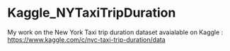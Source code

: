 # Kaggle_NYTaxiTripDuration
My work on the New York Taxi trip duration dataset avaialable on Kaggle : https://www.kaggle.com/c/nyc-taxi-trip-duration/data 
